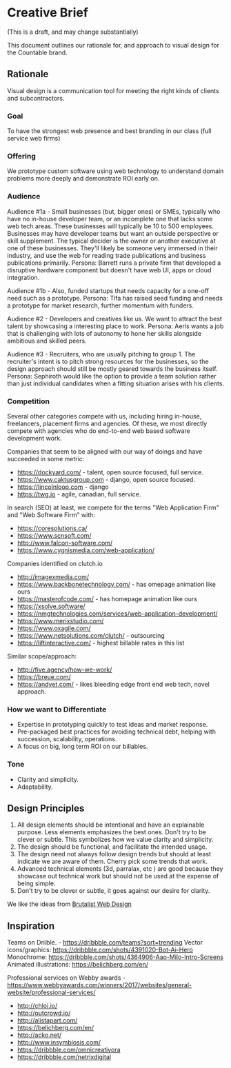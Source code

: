 # Creative Brief

(This is a draft, and may change substantially)

This document outlines our rationale for, and approach to visual design for the Countable brand.

## Rationale

Visual design is a communication tool for meeting the right kinds of clients and subcontractors.

### Goal

To have the strongest web presence and best branding in our class (full service web firms)

### Offering

We prototype custom software using web technology to understand domain problems more deeply and demonstrate ROI early on.

### Audience

Audience #1a - Small businesses (but, bigger ones) or SMEs, typically who have no in-house developer team, or an incomplete one that lacks some web tech areas. These businesses will typically be 10 to 500 employees. Businesses may have developer teams but want an outside perspective or skill supplement.  The typical decider is the owner or another executive at one of these businesses. They'll likely be someone very immersed in their industry, and use the web for reading trade publications and business publications primarily. Persona: Barrett runs a private firm that developed a disruptive hardware component but doesn't have web UI, apps or cloud integration.

Audience #1b - Also, funded startups that needs capacity for a one-off need such as a prototype. Persona: Tifa has raised seed funding and needs a prototype for market research, further momentum with funders.

Audience #2 - Developers and creatives like us. We want to attract the best talent by showcasing a interesting place to work. Persona: Aeris wants a job that is challenging with lots of autonomy to hone her skills alongside ambitious and skilled peers.

Audience #3 - Recruiters, who are usually pitching to group 1. The recruiter's intent is to pitch strong resources for the businesses, so the design approach should still be mostly geared towards the business itself. Persona: Sephiroth would like the option to provide a team solution rather than just individual candidates when a fitting situation arises with his clients.

### Competition

Several other categories compete with us, including hiring in-house, freelancers, placement firms and agencies. Of these, we most directly compete with agencies who do end-to-end web based software development work.

Companies that seem to be aligned with our way of doings and have succeeded in some metric:
  * https://dockyard.com/ - talent, open source focused, full service.
  * https://www.caktusgroup.com - django, open source focused.
  * https://lincolnloop.com - django
  * https://twg.io - agile, canadian, full service.

In search (SEO) at least, we compete for the terms "Web Application Firm" and "Web Software Firm" with:
  * https://coresolutions.ca/
  * https://www.scnsoft.com/
  * http://www.falcon-software.com/
  * https://www.cygnismedia.com/web-application/

Companies identified on clutch.io
  * http://imagexmedia.com/
  * https://www.backbonetechnology.com/ - has omepage animation like ours
  * https://masterofcode.com/ - has homepage animation like ours
  * https://xsolve.software/
  * https://nmgtechnologies.com/services/web-application-development/
  * https://www.merixstudio.com/
  * https://www.oxagile.com/
  * https://www.netsolutions.com/clutch/ - outsourcing
  * https://liftinteractive.com/ - highest billable rates in this list

Similar scope/approach:
  * http://five.agency/how-we-work/
  * https://breue.com/
  * https://andyet.com/ - likes bleeding edge front end web tech, novel approach.
 
### How we want to Differentiate

  * Expertise in prototyping quickly to test ideas and market response.
  * Pre-packaged best practices for avoiding technical debt, helping with succession, scalability, operations.
  * A focus on big, long term ROI on our billables.

### Tone

  * Clarity and simplicity.
  * Adaptability.

## Design Principles

1. All design elements should be intentional and have an explainable purpose. Less elements emphasizes the best ones. Don't try to be clever or subtle. This symbolizes how we value clarity and simplicity.
2. The design should be functional, and facilitate the intended usage.
3. The design need not always follow design trends but should at least indicate we are aware of them. Cherry pick some trends that work.
4. Advanced technical elements (3d, parralax, etc ) are good because they showcase out technical work but should not be used at the expense of being simple.
5. Don't try to be clever or subtle, it goes against our desire for clarity.

We like the ideas from [Brutalist Web Design](https://brutalist-web.design/)

## Inspiration

Teams on Driible. - https://dribbble.com/teams?sort=trending
Vector icons/graphics: https://dribbble.com/shots/4391020-Bot-Ai-Hero
Monochrome: https://dribbble.com/shots/4364906-Aao-Milo-Intro-Screens
Animated illustrations: https://belichberg.com/en/

Professional services on Webby awards - https://www.webbyawards.com/winners/2017/websites/general-website/professional-services/

  * http://chloi.io/
  * http://outcrowd.io/
  * http://alistapart.com/
  * https://belichberg.com/en/
  * http://acko.net/
  * http://www.insymbiosis.com/
  * https://dribbble.com/omnicreativora
  * https://dribbble.com/netrixdigital
